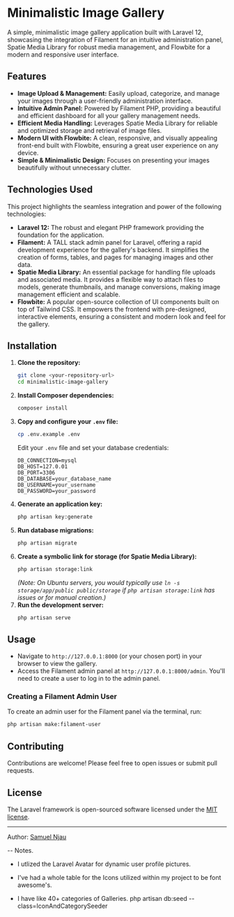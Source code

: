 # Minimalistic Image Gallery

A simple, minimalistic image gallery application built with Laravel 12, showcasing the integration of Filament for an intuitive administration panel, Spatie Media Library for robust media management, and Flowbite for a modern and responsive user interface.

## Features

* **Image Upload & Management:** Easily upload, categorize, and manage your images through a user-friendly administration interface.
* **Intuitive Admin Panel:** Powered by Filament PHP, providing a beautiful and efficient dashboard for all your gallery management needs.
* **Efficient Media Handling:** Leverages Spatie Media Library for reliable and optimized storage and retrieval of image files.
* **Modern UI with Flowbite:** A clean, responsive, and visually appealing front-end built with Flowbite, ensuring a great user experience on any device.
* **Simple & Minimalistic Design:** Focuses on presenting your images beautifully without unnecessary clutter.

## Technologies Used

This project highlights the seamless integration and power of the following technologies:

* **Laravel 12:** The robust and elegant PHP framework providing the foundation for the application.
* **Filament:** A TALL stack admin panel for Laravel, offering a rapid development experience for the gallery's backend. It simplifies the creation of forms, tables, and pages for managing images and other data.
* **Spatie Media Library:** An essential package for handling file uploads and associated media. It provides a flexible way to attach files to models, generate thumbnails, and manage conversions, making image management efficient and scalable.
* **Flowbite:** A popular open-source collection of UI components built on top of Tailwind CSS. It empowers the frontend with pre-designed, interactive elements, ensuring a consistent and modern look and feel for the gallery.

## Installation

1.  **Clone the repository:**
    ```bash
    git clone <your-repository-url>
    cd minimalistic-image-gallery
    ```
2.  **Install Composer dependencies:**
    ```bash
    composer install
    ```
3.  **Copy and configure your `.env` file:**
    ```bash
    cp .env.example .env
    ```
    Edit your `.env` file and set your database credentials:
    ```
    DB_CONNECTION=mysql
    DB_HOST=127.0.01
    DB_PORT=3306
    DB_DATABASE=your_database_name
    DB_USERNAME=your_username
    DB_PASSWORD=your_password
    ```
4.  **Generate an application key:**
    ```bash
    php artisan key:generate
    ```
5.  **Run database migrations:**
    ```bash
    php artisan migrate
    ```
6.  **Create a symbolic link for storage (for Spatie Media Library):**
    ```bash
    php artisan storage:link
    ```
    *(Note: On Ubuntu servers, you would typically use `ln -s storage/app/public public/storage` if `php artisan storage:link` has issues or for manual creation.)*
7.  **Run the development server:**
    ```bash
    php artisan serve
    ```

## Usage

- Navigate to `http://127.0.0.1:8000` (or your chosen port) in your browser to view the gallery.
- Access the Filament admin panel at `http://127.0.0.1:8000/admin`. You'll need to create a user to log in to the admin panel.

### Creating a Filament Admin User

To create an admin user for the Filament panel via the terminal, run:

```bash
php artisan make:filament-user
```

## Contributing

Contributions are welcome! Please feel free to open issues or submit pull requests.

## License

The Laravel framework is open-sourced software licensed under the [MIT license](https://opensource.org/licenses/MIT).

---

Author: [Samuel Njau](https://samuel.eucossa.com)

-- Notes. 

- I utlized the Laravel Avatar for dynamic user profile pictures. 

- I've had a whole table for the Icons utilized within my project to be font awesome's. 

- I have like 40+ categories of Galleries. php artisan db:seed --class=IconAndCategorySeeder
